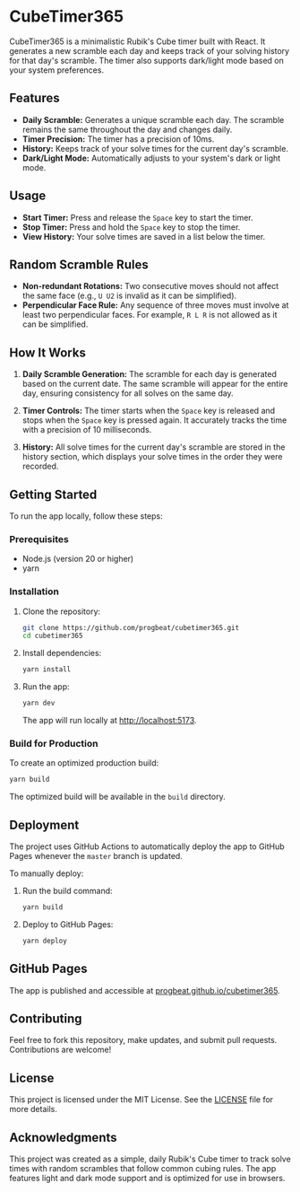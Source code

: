 # CubeTimer365

CubeTimer365 is a minimalistic Rubik's Cube timer built with React. It generates a new scramble each day and keeps track of your solving history for that day's scramble. The timer also supports dark/light mode based on your system preferences.

## Features

- **Daily Scramble:** Generates a unique scramble each day. The scramble remains the same throughout the day and changes daily.
- **Timer Precision:** The timer has a precision of 10ms.
- **History:** Keeps track of your solve times for the current day's scramble.
- **Dark/Light Mode:** Automatically adjusts to your system's dark or light mode.

## Usage

- **Start Timer:** Press and release the `Space` key to start the timer.
- **Stop Timer:** Press and hold the `Space` key to stop the timer.
- **View History:** Your solve times are saved in a list below the timer.

## Random Scramble Rules

- **Non-redundant Rotations:** Two consecutive moves should not affect the same face (e.g., `U U2` is invalid as it can be simplified).
- **Perpendicular Face Rule:** Any sequence of three moves must involve at least two perpendicular faces. For example, `R L R` is not allowed as it can be simplified.

## How It Works

1. **Daily Scramble Generation:**
   The scramble for each day is generated based on the current date. The same scramble will appear for the entire day, ensuring consistency for all solves on the same day.

2. **Timer Controls:**
   The timer starts when the `Space` key is released and stops when the `Space` key is pressed again. It accurately tracks the time with a precision of 10 milliseconds.

3. **History:**
   All solve times for the current day's scramble are stored in the history section, which displays your solve times in the order they were recorded.

## Getting Started

To run the app locally, follow these steps:

### Prerequisites

- Node.js (version 20 or higher)
- yarn

### Installation

1. Clone the repository:
   ```bash
   git clone https://github.com/progbeat/cubetimer365.git
   cd cubetimer365
   ```

2. Install dependencies:
   ```bash
   yarn install
   ```

3. Run the app:
   ```bash
   yarn dev
   ```

   The app will run locally at [http://localhost:5173](http://localhost:5173).

### Build for Production

To create an optimized production build:

```bash
yarn build
```

The optimized build will be available in the `build` directory.

## Deployment

The project uses GitHub Actions to automatically deploy the app to GitHub Pages whenever the `master` branch is updated.

To manually deploy:

1. Run the build command:
   ```bash
   yarn build
   ```

2. Deploy to GitHub Pages:
   ```bash
   yarn deploy
   ```

## GitHub Pages

The app is published and accessible at [progbeat.github.io/cubetimer365](https://progbeat.github.io/cubetimer365/).

## Contributing

Feel free to fork this repository, make updates, and submit pull requests. Contributions are welcome!

## License

This project is licensed under the MIT License. See the [LICENSE](LICENSE) file for more details.

## Acknowledgments

This project was created as a simple, daily Rubik's Cube timer to track solve times with random scrambles that follow common cubing rules. The app features light and dark mode support and is optimized for use in browsers.
